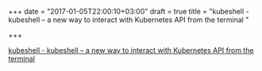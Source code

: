 +++
date = "2017-01-05T22:00:10+03:00"
draft = true
title = "kubeshell - kubeshell – a new way to interact with Kubernetes API from the terminal "

+++

<p><a href="https://t.co/Qh9MG2XdXc">kubeshell - kubeshell – a new way to interact with Kubernetes API from the terminal </a></p>
